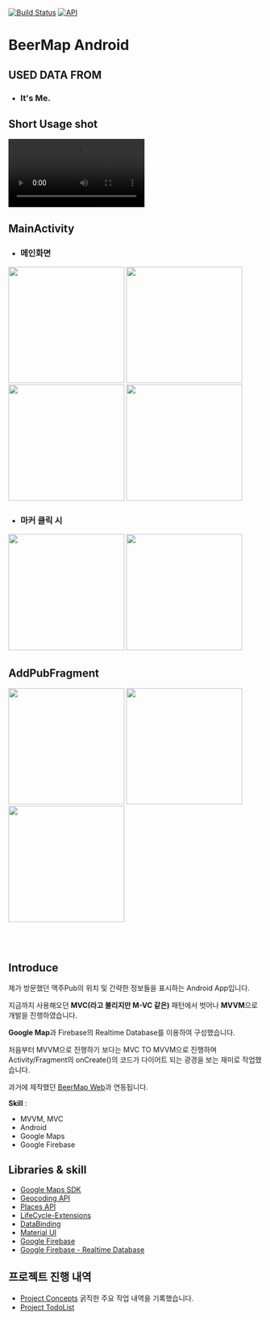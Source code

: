 [![Build Status](https://img.shields.io/badge/platform-Android-green)](https://www.android.com/) [![API](https://img.shields.io/badge/API-+23-brightgreen)](https://android-arsenal.com/api?level=23) 
# **BeerMap Android**
## **USED DATA FROM**
- ### It's Me.
## **Short Usage shot**
<video src="./Image/movie/beerMap_SUS.mp4" width="270" controls></video>

## **MainActivity**
- ### 메인화면

<img src="./Image/main1.jpg" width="230" > <img src="./Image/main2.jpg" width="230" > <img src="./Image/main_bottom1.jpg" width="230" > <img src="./Image/main_bottom2.jpg" width="230" >

- ### 마커 클릭 시

<img src="./Image/marker1.jpg" width="230" > <img src="./Image/marker2.jpg" width="230" >

## **AddPubFragment**
<img src="./Image/addPub1.jpg" width="230" > <img src="./Image/addPub2.jpg" width="230" > <img src="./Image/googlePlace.jpg" width="230" >

<br><br>

## **Introduce**
제가 방문했던 맥주Pub의 위치 및 간략한 정보들을 표시하는 Android App입니다.

지금까지 사용해오던 **MVC(라고 불리지만 M-VC 같은)** 패턴에서 벗어나 **MVVM**으로 개발을 진행하였습니다.

**Google Map**과 Firebase의 Realtime Database를 이용하여 구성했습니다.

처음부터 MVVM으로 진행하기 보다는 MVC TO MVVM으로 진행하며 Activity/Fragment의 onCreate()의 코드가 다이어트 되는 광경을 보는 재미로 작업했습니다.

과거에 제작했던 [BeerMap Web](https://github.com/NamJa/BeerMap_WEB)과 연동됩니다.

**Skill** : 
 - MVVM, MVC
 - Android 
 - Google Maps 
 - Google Firebase 



## **Libraries & skill**
- [Google Maps SDK](https://developers.google.com/maps/documentation/android-sdk/overview?hl=ko)
- [Geocoding API](https://developers.google.com/maps/documentation/geocoding/start?hl=ko)
- [Places API](https://developers.google.com/maps/documentation/places/web-service/overview?hl=ko)
- [LifeCycle-Extensions](https://developer.android.com/jetpack/androidx/releases/lifecycle?hl=ko)
- [DataBinding](https://developer.android.com/topic/libraries/data-binding)
- [Material UI](https://material.io/)
- [Google Firebase](https://firebase.google.com/docs/android/setup)
- [Google Firebase - Realtime Database](https://firebase.google.com/docs/database)



## **프로젝트 진행 내역**

- [Project Concepts](https://docs.google.com/presentation/d/1lxIZT7Rb1X200OYIvEerIGleVQekBZOM/edit?usp=sharing&ouid=111098954105583461878&rtpof=true&sd=true)
굵직한 주요 작업 내역을 기록했습니다.
- [Project TodoList](https://github.com/NamJa/BeerMap_Android/projects/1)
